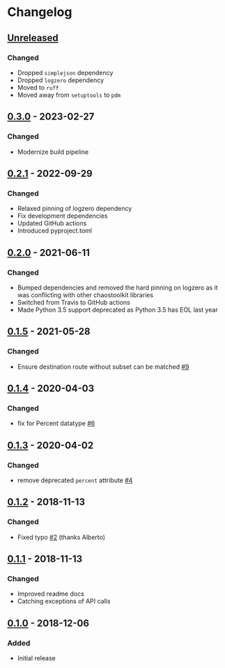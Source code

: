# Changelog

## [Unreleased][]

[Unreleased]: https://github.com/chaostoolkit-incubator/chaostoolkit-istio/compare/0.3.0...HEAD

### Changed

* Dropped `simplejson` dependency
* Dropped `logzero` dependency
* Moved to `ruff`
* Moved away from `setuptools` to `pdm`

## [0.3.0][] - 2023-02-27

[0.3.0]: https://github.com/chaostoolkit-incubator/chaostoolkit-istio/compare/0.2.1...0.3.0

### Changed

- Modernize build pipeline

## [0.2.1][] - 2022-09-29

[0.2.1]: https://github.com/chaostoolkit-incubator/chaostoolkit-istio/compare/0.2.0...0.2.1

### Changed

- Relaxed pinning of logzero dependency
- Fix development dependencies
- Updated GitHub actions
- Introduced pyproject.toml

## [0.2.0][] - 2021-06-11

[0.2.0]: https://github.com/chaostoolkit-incubator/chaostoolkit-istio/compare/0.1.5...0.2.0

### Changed

-   Bumped dependencies and removed the hard pinning on logzero as it was 
    conflicting with other chaostoolkit libraries
-   Switched from Travis to GitHub actions
-   Made Python 3.5 support deprecated as Python 3.5 has EOL last year

## [0.1.5][] - 2021-05-28

[0.1.5]: https://github.com/chaostoolkit-incubator/chaostoolkit-istio/compare/0.1.4...0.1.5

### Changed

-   Ensure destination route without subset can be matched [#9][9]

[9]: https://github.com/chaostoolkit-incubator/chaostoolkit-istio/issues/9

## [0.1.4][] - 2020-04-03

[0.1.4]: https://github.com/chaostoolkit-incubator/chaostoolkit-istio/compare/0.1.3...0.1.4

### Changed

-   fix for Percent datatype [#6][6]

[6]: https://github.com/chaostoolkit-incubator/chaostoolkit-istio/pull/6

## [0.1.3][] - 2020-04-02

[0.1.3]: https://github.com/chaostoolkit-incubator/chaostoolkit-istio/compare/0.1.2...0.1.3

### Changed

-   remove deprecated `percent` attribute [#4][4]

[4]: https://github.com/chaostoolkit-incubator/chaostoolkit-istio/pull/4

## [0.1.2][] - 2018-11-13

[0.1.2]: https://github.com/chaostoolkit-incubator/chaostoolkit-istio/compare/0.1.1...0.1.2

### Changed

-   Fixed typo [#2][2] (thanks Alberto)

[2]: https://github.com/chaostoolkit-incubator/chaostoolkit-istio/pull/2

## [0.1.1][] - 2018-11-13

[0.1.1]: https://github.com/chaostoolkit-incubator/chaostoolkit-istio/compare/0.1.0...0.1.1

### Changed

-   Improved readme docs
-   Catching exceptions of API calls

## [0.1.0][] - 2018-12-06

[0.1.0]: https://github.com/chaostoolkit-incubator/chaostoolkit-istio/tree/0.1.0

### Added

-   Initial release